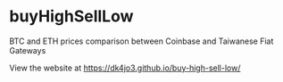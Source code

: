 # buyHighSellLow
BTC and ETH prices comparison between Coinbase and Taiwanese Fiat Gateways

View the website at https://dk4jo3.github.io/buy-high-sell-low/
